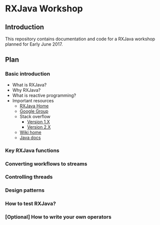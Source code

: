 # RXJava Workshop

## Introduction

This repository contains documentation and code for a RXJava workshop planned for Early June 2017.

## Plan

### Basic introduction

* What is RXJava?
* Why RXJava?
* What is reactive programming?
* Important resources
  * [RXJava Home](https://github.com/ReactiveX/RxJava)
  * [Google Group](https://groups.google.com/forum/#!forum/rxjava)
  * Stack overflow
    * [Version 1.X](http://stackoverflow.com/questions/tagged/rx-java)
    * [Version 2.X](http://stackoverflow.com/questions/tagged/rx-java2)
  * [Wiki home](https://github.com/ReactiveX/RxJava/wiki)
  * [Java docs](http://reactivex.io/RxJava/2.x/javadoc/)

### Key RXJava functions

### Converting workflows to streams

### Controlling threads

### Design patterns

### How to test RXJava?

### [Optional] How to write your own operators
